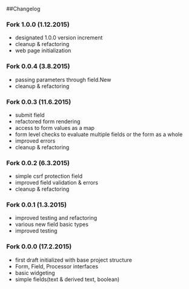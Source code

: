 ##Changelog

### Fork 1.0.0 (1.12.2015)

- designated 1.0.0 version increment
- cleanup & refactoring
- web page initialization

### Fork 0.0.4 (3.8.2015)

- passing parameters through field.New
- cleanup & refactoring 

### Fork 0.0.3 (11.6.2015)

- submit field
- refactored form rendering
- access to form values as a map
- form level checks to evaluate multiple fields or the form as a whole
- improved errors
- cleanup & refactoring

### Fork 0.0.2 (6.3.2015)

- simple csrf protection field
- improved field validation & errors
- cleanup & refactoring

### Fork 0.0.1 (1.3.2015)

- improved testing and refactoring
- various new field basic types
- improved testing

### Fork 0.0.0 (17.2.2015)

- first draft initialized with base project structure
- Form, Field, Processor interfaces
- basic widgeting
- simple fields(text & derived text, boolean)
